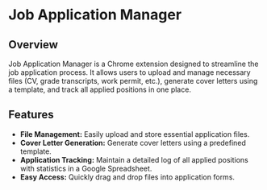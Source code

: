 # Job Application Manager

## Overview
Job Application Manager is a Chrome extension designed to streamline the job application process. It allows users to upload and manage necessary files (CV, grade transcripts, work permit, etc.), generate cover letters using a template, and track all applied positions in one place.

## Features
- **File Management:** Easily upload and store essential application files.
- **Cover Letter Generation:** Generate cover letters using a predefined template.
- **Application Tracking:** Maintain a detailed log of all applied positions with statistics in a Google Spreadsheet.
- **Easy Access:** Quickly drag and drop files into application forms.
